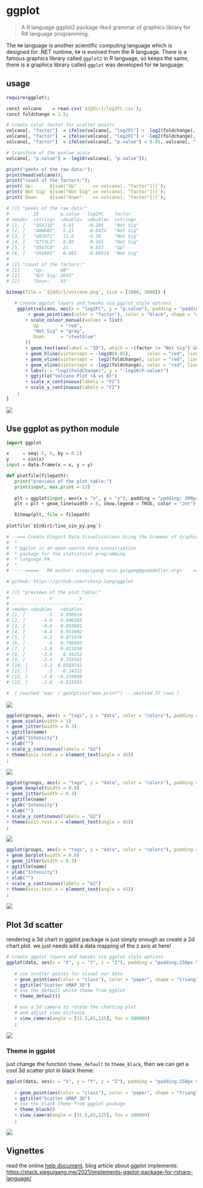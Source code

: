 # ggplot

> A R language ggplot2 package liked grammar of graphics library for R# language programming.

The ``R#`` language is another scientific computing language which is designed for .NET runtime, ``R#`` is evolved from the R language. There is a famous graphics library called ``ggplot2`` in R language, so keeps the same, there is a graphics library called ``ggplot`` was developed for ``R#`` language.

## usage

```r
require(ggplot);

const volcano    = read.csv(`${@dir}/log2FC.csv`);
const foldchange = 1.5;

# create color factor for scatter points
volcano[, "factor"]  = ifelse(volcano[, "log2FC"] >  log2(foldchange), "Up", "Not Sig");
volcano[, "factor"]  = ifelse(volcano[, "log2FC"] < -log2(foldchange), "Down", volcano[, "factor"]);
volcano[, "factor"]  = ifelse(volcano[, "p.value"] < 0.05, volcano[, "factor"], "Not Sig");

# transform of the pvalue scale
volcano[, "p.value"] = -log10(volcano[, "p.value"]);

print("peeks of the raw data:");
print(head(volcano));
print("count of the factors:");
print(`Up:      ${sum("Up"      == volcano[, "factor"])}`);
print(`Not Sig: ${sum("Not Sig" == volcano[, "factor"])}`);
print(`Down:    ${sum("Down"    == volcano[, "factor"])}`);

# [1] "peeks of the raw data:"
#         ID        p.value   log2FC    factor
# <mode>  <string>  <double>  <double>  <string>
# [1, ]   "Q5XJ10"   9.81     -0.205    "Not Sig"
# [2, ]   "A8WG05"   5.21      0.0472   "Not Sig"
# [3, ]   "Q8JH71"   11.6     -0.38     "Not Sig"
# [4, ]   "Q7T3L3"   8.85      0.165    "Not Sig"
# [5, ]   "Q567C8"   21        0.837    "Up"
# [6, ]   "Q92005"   0.091    -0.00514  "Not Sig"
# 
# [1] "count of the factors:"
# [1]     "Up:      90"
# [1]     "Not Sig: 2643"
# [1]     "Down:    93"

bitmap(file = `${@dir}/volcano.png`, size = [3000, 3000]) {

   # create ggplot layers and tweaks via ggplot style options
	ggplot(volcano, aes(x = "log2FC", y = "p.value"), padding = "padding:250px 500px 250px 300px;")
	    + geom_point(aes(color = "factor"), color = "black", shape = "circle", size = 25)
       + scale_colour_manual(values = list(
          Up        = "red",
          "Not Sig" = "gray",
          Down      = "steelblue"
       ))
       + geom_text(aes(label = "ID"), which = ~(factor != "Not Sig") && (p.value >= 15) )
       + geom_hline(yintercept = -log10(0.05),      color = "red", line.width = 5, linetype = "dash")
       + geom_vline(xintercept =  log2(foldchange), color = "red", line.width = 5, linetype = "dash")
       + geom_vline(xintercept = -log2(foldchange), color = "red", line.width = 5, linetype = "dash")
       + labs(x = "log2(FoldChange)", y = "-log10(P-value)")
       + ggtitle("Volcano Plot (A vs B)")
       + scale_x_continuous(labels = "F2")
       + scale_y_continuous(labels = "F2")
	;
}
```

![](./test/volcano.png)

## Use ggplot as python module

```py
import ggplot

x     = seq(-5, 5, by = 0.2)
y     = sin(x)
input = data.frame(x = x, y = y)

def plotfile(filepath):
   print("previews of the plot table:")
   print(input, max.print = 13)
   
   plt = ggplot(input, aes(x = "x", y = "y"), padding = "padding: 200px 500px 200px 200px;", width = 2400, height = 1600) 
   plt = plt + geom_line(width = 8, show.legend = TRUE, color = "Jet")

   bitmap(plt, file = filepath)
      
plotfile(`${@dir}/line_sin_py.png`)

# --=== Create Elegant Data Visualisations Using the Grammar of Graphics ===--
#  *                                                                          *
#  * ggplot is an open-source data visualization                              *
#  * package for the statistical programming                                  *
#  * language R#.                                                             *
#  *                                                                          *
#  ----=====   R# author: xieguigang <xie.guigang@gcmodeller.org>    ======----

# github: https://github.com/rsharp-lang/ggplot

# [1] "previews of the plot table:"
#               x          y
# ---------------------------
# <mode> <double>   <double>
# [1, ]        -5   0.958924
# [2, ]      -4.8   0.996165
# [3, ]      -4.6   0.993691
# [4, ]      -4.4   0.951602
# [5, ]      -4.2   0.871576
# [6, ]        -4   0.756802
# [7, ]      -3.8   0.611858
# [8, ]      -3.6    0.44252
# [9, ]      -3.4   0.255541
# [10, ]     -3.2  0.0583741
# [11, ]       -3   -0.14112
# [12, ]     -2.8  -0.334988
# [13, ]     -2.6  -0.515501

#  [ reached 'max' / getOption("max.print") -- omitted 37 rows ]
```

![](test/line_sin_py.png)

```r
ggplot(groups, aes(x = "tags", y = "data", color = "colors"), padding = "padding: 250px 100px 250px 300px;")
+ geom_violin(width = 1)
+ geom_jitter(width = 0.3)
+ ggtitle(name)
+ ylab("Intensity")
+ xlab("")
+ scale_y_continuous(labels = "G2")
+ theme(axis.text.x = element_text(angle = 45))
;
```

![](test/stats/jitter.png)

```r
ggplot(groups, aes(x = "tags", y = "data", color = "colors"), padding = "padding: 250px 100px 250px 300px;")
+ geom_boxplot(width = 0.8)
+ geom_jitter(width = 0.3)
+ ggtitle(name)
+ ylab("Intensity")
+ xlab("")
+ scale_y_continuous(labels = "G2")
+ theme(axis.text.x = element_text(angle = 45))
;
```

![](./test/stats/box.png)


```r
ggplot(groups, aes(x = "tags", y = "data", color = "colors"), padding = "padding: 250px 100px 250px 300px;")
+ geom_barplot(width = 0.8)
+ geom_jitter(width = 0.3)
+ ggtitle(name)
+ ylab("Intensity")
+ xlab("")
+ scale_y_continuous(labels = "G2")
+ theme(axis.text.x = element_text(angle = 45))
;
```

![](./test/stats/bar.png)

## Plot 3d scatter

rendering a 3d chart in ggplot package is just simply enough as create a 2d chart plot. we just needs add a data mapping of the z axis at here!

```r
# create ggplot layers and tweaks via ggplot style options
ggplot(data, aes(x = "X", y = "Y", z = "Z"), padding = "padding:250px 500px 100px 100px;")
   
   # use scatter points for visual our data
   + geom_point(aes(color = "class"), color = "paper", shape = "triangle", size = 20)   
   + ggtitle("Scatter UMAP 3D")
   # use the default white theme from ggplot
   + theme_default()

   # use a 3d camera to rotate the charting plot 
   # and adjust view distance
   + view_camera(angle = [31.5,65,125], fov = 100000)
   ;
```

![](docs/UMAP3d.png)

### Theme in ggplot

just change the function ``theme_default`` to ``theme_black``, then we can get a cool 3d scatter plot in black theme:

```r
ggplot(data, aes(x = "X", y = "Y", z = "Z"), padding = "padding:250px 500px 100px 100px;")
   
   + geom_point(aes(color = "class"), color = "paper", shape = "triangle", size = 20)   
   + ggtitle("Scatter UMAP 3D")
   # use the black theme from ggplot package
   + theme_black()
   + view_camera(angle = [31.5,65,125], fov = 100000)
   ;
```

![](docs/UMAP3d_black.png)

## Vignettes

read the online [help document](./vignettes/index.html).
blog article about ggplot implements: https://stack.xieguigang.me/2021/implements-ggplot-package-for-rsharp-language/
